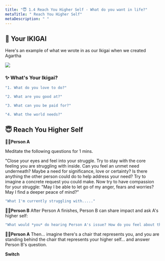 ```yaml
---
title: "😇 1.4 Reach You Higher Self - What do you want in life?"
metaTitle: " Reach You Higher Self"
metaDescription: " "
---
```



## 📝 Your IKIGAI 
Here's an example of what we wrote in as our Ikigai when we created Agartha  

![](https://s2.loli.net/2022/11/22/PcNv5ThDuIXOoeY.png)

### ✨ What's Your Ikigai? 
```javascript react-live=true
"1. What do you love to do?"
```
```javascript react-live=true
"2. What are you good at?"
```
```javascript react-live=true
"3. What can you be paid for?"
```
```javascript react-live=true
"4. What the world needs?"
```

## 😇  Reach You Higher Self 

👱‍♀️**Person A**

Meditate the following questions for 1 mins. 

"Close your eyes and feel into your struggle. Try to stay with the core feeling you are struggling with inside. Can you feel an unmet need underneath? Maybe a need for significance, love or certainty? Is there anything the other person could do to help address your need? Try to imagine a concrete request you could make. Now try to have compassion for your struggle: "May I be able to let go of my anger, fears and worries? May I find a deeper peace of mind?”

```javascript react-live=true
"What I'm currently struggling with....."
```

👩‍⚖️**Person B**
After Person A finishes, Person B can share impact and ask A's higher self: 

```javascript react-live=true
"What would *you* do hearing Person A's issue? How do you feel about the situation? Is there anything else you want to tell person A? What's your purpose in life? "
```
👱‍♀️**Person A**
Then... imagine there's a chair that represents you, and you are standing behind the chair that represents your higher self... and answer Person B's question.

**Switch**
